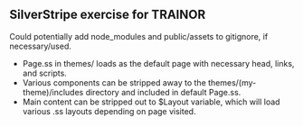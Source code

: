 ## SilverStripe exercise for TRAINOR

Could potentially add node_modules and public/assets to gitignore, if necessary/used.

* Page.ss in themes/ loads as the default page with necessary head, links, and scripts. 
* Various components can be stripped away to the themes/(my-theme)/includes directory and included in default Page.ss. 
* Main content can be stripped out to $Layout variable, which will load various .ss layouts depending on page visited. 
